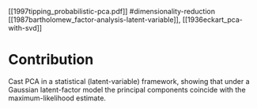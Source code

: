 [[1997tipping_probabilistic-pca.pdf]]
#dimensionality-reduction
[[1987bartholomew_factor-analysis-latent-variable]], [[1936eckart_pca-with-svd]]

# Contribution 

   Cast PCA in a statistical (latent-variable) framework, showing that under a Gaussian latent-factor model the principal components coincide with the maximum-likelihood estimate.
